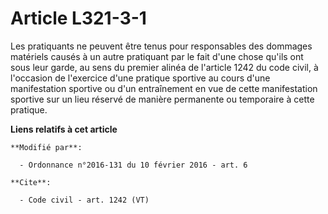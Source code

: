 # Article L321-3-1

Les pratiquants ne peuvent être tenus pour responsables des dommages matériels causés à un autre pratiquant par le fait d'une
chose qu'ils ont sous leur garde, au sens du premier alinéa de l'article 1242 du code civil, à l'occasion de l'exercice d'une
pratique sportive au cours d'une manifestation sportive ou d'un entraînement en vue de cette manifestation sportive sur un
lieu réservé de manière permanente ou temporaire à cette pratique.

**Liens relatifs à cet article**

	**Modifié par**:

	  - Ordonnance n°2016-131 du 10 février 2016 - art. 6

	**Cite**:

	  - Code civil - art. 1242 (VT)
